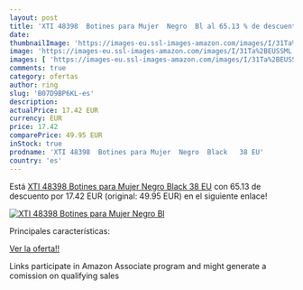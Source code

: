 ```yaml
---
layout: post
title: 'XTI 48398  Botines para Mujer  Negro  Bl al 65.13 % de descuento'
date: 
thumbnailImage: 'https://images-eu.ssl-images-amazon.com/images/I/31Ta%2BEUSSML._SL200_.jpg'
image: 'https://images-eu.ssl-images-amazon.com/images/I/31Ta%2BEUSSML._SL200_.jpg'
images: [ 'https://images-eu.ssl-images-amazon.com/images/I/31Ta%2BEUSSML._SL200_.jpg' ]
comments: true
category: ofertas
author: ring
slug: 'B07D9BP6KL-es'
description:
actualPrice: 17.42 EUR
currency: EUR
price: 17.42
comparePrice: 49.95 EUR
inStock: true
prodname: 'XTI 48398  Botines para Mujer  Negro  Black   38 EU'
country: 'es'
---
```


Está [XTI 48398  Botines para Mujer  Negro  Black   38 EU](https://www.amazon.es/dp/B07D9BP6KL/?tag=tolees-21) con 65.13 de descuento por 17.42 EUR (original: 49.95 EUR) en el siguiente enlace!

[![XTI 48398  Botines para Mujer  Negro  Bl](https://images-eu.ssl-images-amazon.com/images/I/31Ta%2BEUSSML._SL200_.jpg)](https://www.amazon.es/dp/B07D9BP6KL/?tag=tolees-21)

Principales características:


[Ver la oferta!!](https://www.amazon.es/dp/B07D9BP6KL/?tag=tolees-21)

Links participate in Amazon Associate program and might generate a comission on qualifying sales


